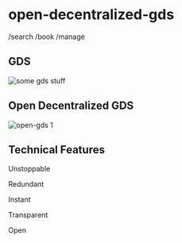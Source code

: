 # open-decentralized-gds
/search /book /manage


## GDS

![some gds stuff](https://upload.wikimedia.org/wikipedia/commons/8/8e/Diagram_of_an_airline_Global_Distribution_System.jpg)

## Open Decentralized GDS

![open-gds 1](https://user-images.githubusercontent.com/25910069/34645567-1ae5e71a-f349-11e7-892e-2ccce65ccdce.png)

## Technical Features

Unstoppable

Redundant

Instant

Transparent

Open


  

